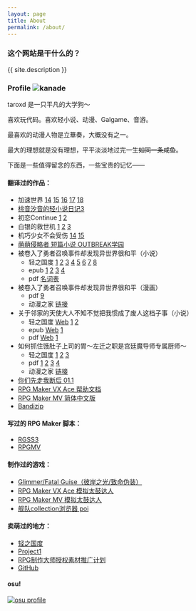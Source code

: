 ```yaml
---
layout: page
title: About
permalink: /about/
---
```


### 这个网站是干什么的？

{{ site.description }}

### Profile ![kanade](https://cloud.githubusercontent.com/assets/6070540/26785902/35fcb67a-4a37-11e7-9477-6dd357a51b1b.png)

taroxd 是一只平凡的大学狗～

喜欢玩代码。喜欢轻小说、动漫、Galgame、音游。

最喜欢的动漫人物是立華奏，大概没有之一。

最大的理想就是没有理想，平平淡淡地过完一生<del>如同一条咸鱼</del>。

下面是一些值得留念的东西，一些宝贵的记忆——

#### 翻译过的作品：
* 加速世界
[14](https://www.lightnovel.cn/thread-601101-1-1.html)
[15](https://www.lightnovel.cn/thread-693752-1-1.html)
[16](https://www.lightnovel.cn/thread-747686-1-1.html)
[17](https://www.lightnovel.cn/thread-780343-1-1.html)
[18](https://www.lightnovel.cn/thread-829740-1-1.html)
* [桃音汐音的轻小说日记3](https://www.lightnovel.cn/thread-740989-1-1.html)
* 初恋Continue
  [1](https://www.lightnovel.cn/thread-743827-1-1.html)
  [2](https://www.lightnovel.cn/thread-760769-1-1.html)
* 白银的救世机
  [1](https://www.lightnovel.cn/thread-594361-1-1.html)
  [2](https://www.lightnovel.cn/thread-597265-1-1.html)
  [3](https://www.lightnovel.cn/thread-614961-1-1.html)
* 机巧少女不会受伤
  [14](https://www.lightnovel.cn/thread-802976-1-1.html)
  [15](https://www.lightnovel.cn/thread-845017-1-1.html)
* [萌萌侵略者 短篇小说 OUTBREAK学园](https://www.lightnovel.cn/thread-721465-1-1.html)
* 被卷入了勇者召唤事件却发现异世界很和平（小说）
    - 轻之国度
      [1](https://www.lightnovel.cn/thread-954461-1-1.html)
      [2](https://www.lightnovel.cn/thread-957662-1-1.html)
      [3](https://www.lightnovel.cn/thread-961923-1-1.html)
      [4](https://www.lightnovel.cn/thread-966648-1-1.html)
      [5](https://www.lightnovel.cn/thread-971249-1-1.html)
      [6](https://www.lightnovel.cn/thread-975643-1-1.html)
      [7](https://www.lightnovel.cn/thread-989470-1-1.html)
      [8](https://www.lightnovel.cn/thread-1010962-1-1.html)
    - epub
      [1](https://www.lightnovel.cn/thread-980042-1-1.html)
      [2](https://www.lightnovel.cn/thread-986395-1-1.html)
      [3](https://www.lightnovel.cn/thread-1003306-1-1.html)
      [4](https://www.lightnovel.cn/thread-1012181-1-1.html)
    - pdf
      [名词表](https://taroxd.github.io/n2273dh/glossary.pdf)
* 被卷入了勇者召唤事件却发现异世界很和平（漫画）
    - pdf
      [9](https://taroxd.github.io/n2273dh/comic_09.pdf)
    - 动漫之家
      [链接](https://m.dmzj.com/info/46188.html)
* 关于邻家的天使大人不知不觉把我惯成了废人这档子事（小说）
    - 轻之国度
      [Web](https://www.lightnovel.cn/thread-960506-1-1.html)
      [1](https://www.lightnovel.cn/thread-969447-1-1.html)
      [2](https://www.lightnovel.cn/thread-1021461-1-1.html)
    - epub
      [Web](https://taroxd.github.io/n8440fe/n8440fe.epub)
      [1](https://www.lightnovel.cn/thread-978268-1-1.html)
    - pdf
      [Web](https://taroxd.github.io/n8440fe/n8440fe.pdf)
      [1](https://www.lightnovel.cn/thread-978268-1-1.html)
* 如何抓住饿肚子上司的胃～左迁之职是宫廷魔导师专属厨师～
    - 轻之国度
      [1](https://www.lightnovel.cn/thread-997098-1-1.html)
      [2](https://www.lightnovel.cn/thread-1011201-1-1.html)
      [3](https://www.lightnovel.cn/thread-1017147-1-1.html)
    - pdf
      [1](https://taroxd.github.io/s3168e_comic/0001.pdf)
      [2](https://taroxd.github.io/s3168e_comic/0002.pdf)
      [3](https://taroxd.github.io/s3168e_comic/0003.pdf)
      [4](https://taroxd.github.io/s3168e_comic/0004.pdf)
    - 动漫之家
      [链接](https://manhua.dmzj.com/ruhezhuazhueduzishangsideweizuoqianzhizhishigongti)
* [你们先走我断后 01.1](https://manhua.dmzj.com/nimenxianzouwoduanhou/87485.shtml)
* [RPG Maker VX Ace 帮助文档](https://github.com/taroxd/RMVA-F1)
* [RPG Maker MV 简体中文版](https://store.steampowered.com/app/363890/RPG_Maker_MV/)
* [Bandizip](https://www.bandisoft.com/bandizip/)

#### 写过的 RPG Maker 脚本：
* [RGSS3](/rgss/)
* [RPGMV](/rpgmv-plugins/)

#### 制作过的游戏：
* [Glimmer/Fatal Guise（彼岸之光/致命伪装）](https://rpg.blue/thread-371221-1-1.html)
* [RPG Maker VX Ace 模拟太鼓达人](https://github.com/taroxd/RGSS-Taiko)
* [RPG Maker MV 模拟太鼓达人](https://github.com/taroxd/RPGMV-Taiko)
* [舰队collection浏览器 poi](https://github.com/poooi/poi)

#### 卖萌过的地方：
* [轻之国度](https://www.lightnovel.cn/?401205)
* [Project1](https://rpg.blue/?102614)
* [RPG制作大师授权素材推广计划](http://rmproject.lofter.com/)
* [GitHub](https://github.com/taroxd)

#### osu!
[![osu profile](http://osusig.ppy.sh/image1.png?uid=1300039&m=0)](https://osu.ppy.sh/u/1300039)
